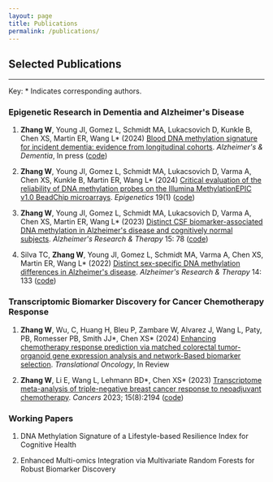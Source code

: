 ```yaml
---
layout: page
title: Publications
permalink: /publications/
---
```



## Selected Publications

------------------------
Key: * Indicates corresponding authors. 

### Epigenetic Research in Dementia and Alzheimer's Disease

1. **Zhang W**, Young JI, Gomez L, Schmidt MA, Lukacsovich D, Kunkle B, Chen XS, Martin ER, Wang L* (2024) [Blood DNA methylation signature for incident dementia: evidence from longitudinal cohorts](https://doi.org/10.1101/2024.11.03.24316667). *Alzheimer's & Dementia*, In press ([code](https://github.com/TransBioInfoLab/blood-dnam-and-incident-dementia))

1. **Zhang W**, Young JI, Gomez L, Schmidt MA, Lukacsovich D, Varma A, Chen XS, Kunkle B, Martin ER, Wang L\* (2024) [Critical evaluation of the reliability of DNA methylation probes on the Illumina MethylationEPIC v1.0 BeadChip microarrays](https://www.tandfonline.com/doi/full/10.1080/15592294.2024.2333660). *Epigenetics* 19(1) ([code](https://github.com/TransBioInfoLab/DNAm-reliability))

1. **Zhang W**, Young JI, Gomez L, Schmidt MA, Lukacsovich D, Varma A, Chen XS, Martin ER, Wang L\* (2023) [Distinct CSF biomarker-associated DNA methylation in Alzheimer's disease and cognitively normal subjects](https://alzres.biomedcentral.com/articles/10.1186/s13195-023-01216-7). *Alzheimer's Research & Therapy* 15: 78 ([code](https://github.com/TransBioInfoLab/AD-ATN-biomarkers-and-DNAm))

1. Silva TC, **Zhang W**, Young JI, Gomez L, Schmidt MA, Varma A, Chen XS, Martin ER, Wang L\* (2022) [Distinct sex-specific DNA methylation differences in Alzheimer's disease](https://alzres.biomedcentral.com/articles/10.1186/s13195-022-01070-z). *Alzheimer's Research & Therapy* 14: 133 ([code](https://github.com/TransBioInfoLab/AD-meta-analysis-blood-by-sex))

### Transcriptomic Biomarker Discovery for Cancer Chemotherapy Response

1. **Zhang W**, Wu, C, Huang H, Bleu P, Zambare W, Alvarez J, Wang L, Paty, PB, Romesser PB, Smith JJ\*, Chen XS\* (2024) [Enhancing chemotherapy response prediction via matched colorectal tumor-organoid gene expression analysis and network-Based biomarker selection](https://www.medrxiv.org/content/10.1101/2024.01.24.24301749v1.article-info). *Translational Oncology*, In Review

1. **Zhang W**, Li E, Wang L, Lehmann BD\*, Chen XS\* (2023) [Transcriptome meta-analysis of triple-negative breast cancer response to neoadjuvant chemotherapy](https://www.mdpi.com/2072-6694/15/8/2194). *Cancers* 2023; 15(8):2194 ([code](https://github.com/TransBioInfoLab/TNBC-meta-analysis))

### Working Papers

1. DNA Methylation Signature of a Lifestyle-based Resilience Index for Cognitive Health

1. Enhanced Multi-omics Integration via Multivariate Random Forests for Robust Biomarker Discovery

